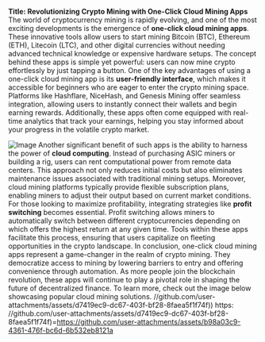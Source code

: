 **Title: Revolutionizing Crypto Mining with One-Click Cloud Mining Apps**
The world of cryptocurrency mining is rapidly evolving, and one of the most exciting developments is the emergence of **one-click cloud mining apps**. These innovative tools allow users to start mining Bitcoin (BTC), Ethereum (ETH), Litecoin (LTC), and other digital currencies without needing advanced technical knowledge or expensive hardware setups. The concept behind these apps is simple yet powerful: users can now mine crypto effortlessly by just tapping a button.
One of the key advantages of using a one-click cloud mining app is its **user-friendly interface**, which makes it accessible for beginners who are eager to enter the crypto mining space. Platforms like Hashflare, NiceHash, and Genesis Mining offer seamless integration, allowing users to instantly connect their wallets and begin earning rewards. Additionally, these apps often come equipped with real-time analytics that track your earnings, helping you stay informed about your progress in the volatile crypto market.

![Image](https://github.com/user-attachments/assets/d7419ec9-dc67-403f-bf28-8faea5f1f74f)
Another significant benefit of such apps is the ability to harness the power of **cloud computing**. Instead of purchasing ASIC miners or building a rig, users can rent computational power from remote data centers. This approach not only reduces initial costs but also eliminates maintenance issues associated with traditional mining setups. Moreover, cloud mining platforms typically provide flexible subscription plans, enabling miners to adjust their output based on current market conditions.
For those looking to maximize profitability, integrating strategies like **profit switching** becomes essential. Profit switching allows miners to automatically switch between different cryptocurrencies depending on which offers the highest return at any given time. Tools within these apps facilitate this process, ensuring that users capitalize on fleeting opportunities in the crypto landscape.
In conclusion, one-click cloud mining apps represent a game-changer in the realm of crypto mining. They democratize access to mining by lowering barriers to entry and offering convenience through automation. As more people join the blockchain revolution, these apps will continue to play a pivotal role in shaping the future of decentralized finance. To learn more, check out the image below showcasing popular cloud mining solutions.
 //github.com/user-attachments/assets/d7419ec9-dc67-403f-bf28-8faea5f1f74f))
https: //github.com/user-attachments/assets/d7419ec9-dc67-403f-bf28-8faea5f1f74f)=https://github.com/user-attachments/assets/b98a03c9-4361-476f-bc6d-6b532eb8121a
